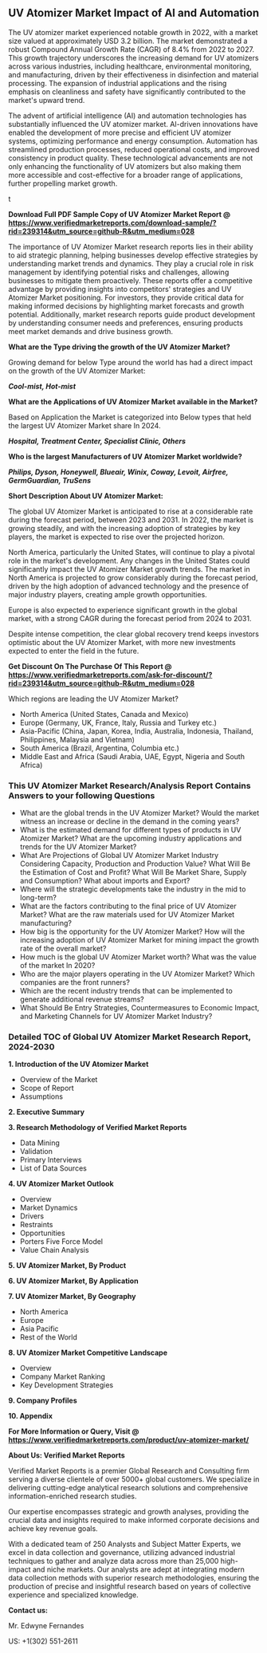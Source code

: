 <h2>UV Atomizer Market Impact of AI and Automation</h2><p>The UV atomizer market experienced notable growth in 2022, with a market size valued at approximately USD 3.2 billion. The market demonstrated a robust Compound Annual Growth Rate (CAGR) of 8.4% from 2022 to 2027. This growth trajectory underscores the increasing demand for UV atomizers across various industries, including healthcare, environmental monitoring, and manufacturing, driven by their effectiveness in disinfection and material processing. The expansion of industrial applications and the rising emphasis on cleanliness and safety have significantly contributed to the market's upward trend.</p><p>The advent of artificial intelligence (AI) and automation technologies has substantially influenced the UV atomizer market. AI-driven innovations have enabled the development of more precise and efficient UV atomizer systems, optimizing performance and energy consumption. Automation has streamlined production processes, reduced operational costs, and improved consistency in product quality. These technological advancements are not only enhancing the functionality of UV atomizers but also making them more accessible and cost-effective for a broader range of applications, further propelling market growth.</p>t</p><p id="" class=""><strong>Download Full PDF Sample Copy of UV Atomizer Market Report @ <a href="https://www.verifiedmarketreports.com/download-sample/?rid=239314&utm_source=github-R&utm_medium=028" target="_blank">https://www.verifiedmarketreports.com/download-sample/?rid=239314&utm_source=github-R&utm_medium=028</a></strong></p><p>The importance of&nbsp;UV Atomizer Market research reports lies in their ability to aid strategic planning, helping businesses develop effective strategies by understanding market trends and dynamics. They play a crucial role in risk management by identifying potential risks and challenges, allowing businesses to mitigate them proactively. These reports offer a competitive advantage by providing insights into competitors' strategies and UV Atomizer Market positioning. For investors, they provide critical data for making informed decisions by highlighting market forecasts and growth potential. Additionally, market research reports guide product development by understanding consumer needs and preferences, ensuring products meet market demands and drive business growth.</p><p><strong>What are the&nbsp;Type driving the growth of the UV Atomizer Market?</strong></p><p id="" class="">Growing demand for below Type around the world has had a direct impact on the growth of the UV Atomizer Market:</p><em><strong>Cool-mist, Hot-mist</strong></em></p><strong>What are the&nbsp;Applications&nbsp;of UV Atomizer Market available in the Market?</strong></p><p id="" class="">Based on Application the Market is categorized into Below types that held the largest UV Atomizer Market share In 2024.</p><em><strong>Hospital, Treatment Center, Specialist Clinic, Others</strong></em></p><strong>Who is the largest Manufacturers of UV Atomizer Market worldwide?</strong></p><p><em><strong>Philips, Dyson, Honeywell, Blueair, Winix, Coway, Levoit, Airfree, GermGuardian, TruSens</strong></em></p><p id="" class=""><strong>Short Description About UV Atomizer Market:</strong></p><p>The global UV Atomizer Market is anticipated to rise at a considerable rate during the forecast period, between 2023 and 2031. In 2022, the market is growing steadily, and with the increasing adoption of strategies by key players, the market is expected to rise over the projected horizon.</p><p>North America, particularly the United States, will continue to play a pivotal role in the market's development. Any changes in the United States could significantly impact the UV Atomizer Market growth trends. The market in North America is projected to grow considerably during the forecast period, driven by the high adoption of advanced technology and the presence of major industry players, creating ample growth opportunities.</p><p>Europe is also expected to experience significant growth in the global market, with a strong CAGR during the forecast period from 2024 to 2031.</p><p>Despite intense competition, the clear global recovery trend keeps investors optimistic about the UV Atomizer Market, with more new investments expected to enter the field in the future.</p><p id="" class=""><strong>Get Discount On The Purchase Of This Report @ <a href="https://www.verifiedmarketreports.com/ask-for-discount/?rid=239314&utm_source=github-R&utm_medium=028" target="_blank">https://www.verifiedmarketreports.com/ask-for-discount/?rid=239314&utm_source=github-R&utm_medium=028</a></strong></p>Which regions are leading the UV Atomizer Market?</p><ul><li>North America (United States, Canada and Mexico)</li><li>Europe (Germany, UK, France, Italy, Russia and Turkey etc.)</li><li>Asia-Pacific (China, Japan, Korea, India, Australia, Indonesia, Thailand, Philippines, Malaysia and Vietnam)</li><li>South America (Brazil, Argentina, Columbia etc.)</li><li>Middle East and Africa (Saudi Arabia, UAE, Egypt, Nigeria and South Africa)</li></ul><h3 id="" class="">This UV Atomizer Market Research/Analysis Report Contains Answers to your following Questions</h3><ul><li>What are the global trends in the UV Atomizer Market? Would the market witness an increase or decline in the demand in the coming years?</li><li>What is the estimated demand for different types of products in UV Atomizer Market? What are the upcoming industry applications and trends for the UV Atomizer Market?</li><li>What Are Projections of Global UV Atomizer Market Industry Considering Capacity, Production and Production Value? What Will Be the Estimation of Cost and Profit? What Will Be Market Share, Supply and Consumption? What about imports and Export?</li><li>Where will the strategic developments take the industry in the mid to long-term?</li><li>What are the factors contributing to the final price of UV Atomizer Market? What are the raw materials used for UV Atomizer Market manufacturing?</li><li>How big is the opportunity for the UV Atomizer Market? How will the increasing adoption of UV Atomizer Market for mining impact the growth rate of the overall market?</li><li>How much is the global UV Atomizer Market worth? What was the value of the market In 2020?</li><li>Who are the major players operating in the UV Atomizer Market? Which companies are the front runners?</li><li>Which are the recent industry trends that can be implemented to generate additional revenue streams?</li><li>What Should Be Entry Strategies, Countermeasures to Economic Impact, and Marketing Channels for UV Atomizer Market Industry?</li></ul><h3 id="" class="">Detailed TOC of Global UV Atomizer Market Research Report, 2024-2030</h3><p id="" class=""><strong>1. Introduction of the UV Atomizer Market</strong></p><ul><li>Overview of the Market</li><li>Scope of Report</li><li>Assumptions</li></ul><p id="" class=""><strong>2. Executive Summary</strong></p><p id="" class=""><strong>3. Research Methodology of Verified Market Reports</strong></p><ul><li>Data Mining</li><li>Validation</li><li>Primary Interviews</li><li>List of Data Sources</li></ul><p id="" class=""><strong>4. UV Atomizer Market Outlook</strong></p><ul><li>Overview</li><li>Market Dynamics</li><li>Drivers</li><li>Restraints</li><li>Opportunities</li><li>Porters Five Force Model</li><li>Value Chain Analysis</li></ul><p id="" class=""><strong>5. UV Atomizer Market, By Product</strong></p><p id="" class=""><strong>6. UV Atomizer Market, By Application</strong></p><p id="" class=""><strong>7. UV Atomizer Market, By Geography</strong></p><ul><li>North America</li><li>Europe</li><li>Asia Pacific</li><li>Rest of the World</li></ul><p id="" class=""><strong>8. UV Atomizer Market Competitive Landscape</strong></p><ul><li>Overview</li><li>Company Market Ranking</li><li>Key Development Strategies</li></ul><p id="" class=""><strong>9. Company Profiles</strong></p><p id="" class=""><strong>10. Appendix</strong></p><p id="" class=""><strong>For More Information or Query, Visit @ <a href="https://www.verifiedmarketreports.com/product/uv-atomizer-market/" target="_blank">https://www.verifiedmarketreports.com/product/uv-atomizer-market/</a></strong></p><p id="" class=""><strong>About Us: Verified Market Reports</strong></p><p id="" class="">Verified Market Reports is a premier Global Research and Consulting firm serving a diverse clientele of over 5000+ global customers. We specialize in delivering cutting-edge analytical research solutions and comprehensive information-enriched research studies.</p><p id="" class="">Our expertise encompasses strategic and growth analyses, providing the crucial data and insights required to make informed corporate decisions and achieve key revenue goals.</p><p id="" class="">With a dedicated team of 250 Analysts and Subject Matter Experts, we excel in data collection and governance, utilizing advanced industrial techniques to gather and analyze data across more than 25,000 high-impact and niche markets. Our analysts are adept at integrating modern data collection methods with superior research methodologies, ensuring the production of precise and insightful research based on years of collective experience and specialized knowledge.</p><p id="" class=""><strong>Contact us:</strong></p><p id="" class="">Mr. Edwyne Fernandes</p><p id="" class="">US: +1(302) 551-2611</p>